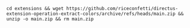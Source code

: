 `cd extensions && wget https://github.com/riceconfetti/directus-extension-operation-extract-colors/archive/refs/heads/main.zip && unzip -o main.zip && rm main.zip`
